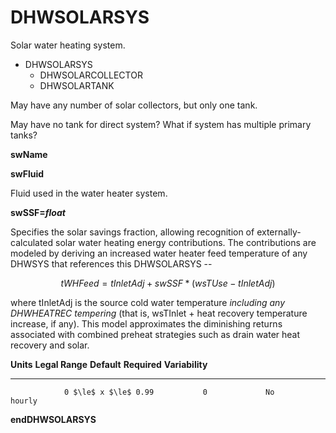 # DHWSOLARSYS

Solar water heating system.

- DHWSOLARSYS
    - DHWSOLARCOLLECTOR
    - DHWSOLARTANK

May have any number of solar collectors, but only one tank.

May have no tank for direct system? What if system has multiple primary tanks?

**swName**

**swFluid**

Fluid used in the water heater system.

**swSSF=*float***

Specifies the solar savings fraction, allowing recognition of externally-calculated solar water heating energy contributions.  The contributions are modeled by deriving an increased water heater feed temperature of any DHWSYS that references this DHWSOLARSYS --

$$tWHFeed = tInletAdj + swSSF*(wsTUse-tInletAdj)$$

where tInletAdj is the source cold water temperature *including any DHWHEATREC tempering* (that is, wsTInlet + heat recovery temperature increase, if any).  This model approximates the diminishing returns associated with combined preheat strategies such as drain water heat recovery and solar.

  **Units**    **Legal Range**         **Default**   **Required**   **Variability**
  ----------- ----------------------- ------------- -------------- -----------------
                0 $\le$ x $\le$ 0.99           0             No             hourly

**endDHWSOLARSYS**
